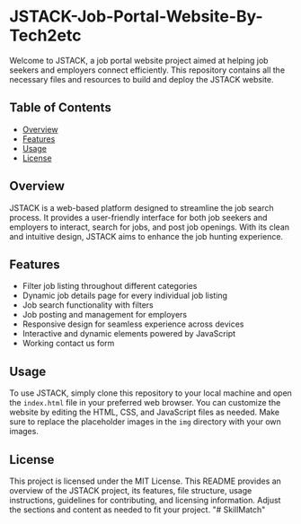 # JSTACK-Job-Portal-Website-By-Tech2etc

Welcome to JSTACK, a job portal website project aimed at helping job seekers and employers connect efficiently. This repository contains all the necessary files and resources to build and deploy the JSTACK website.

## Table of Contents
- [Overview](#overview)
- [Features](#features)
- [Usage](#usage)
- [License](#license)

## Overview
JSTACK is a web-based platform designed to streamline the job search process. It provides a user-friendly interface for both job seekers and employers to interact, search for jobs, and post job openings. With its clean and intuitive design, JSTACK aims to enhance the job hunting experience.

## Features
- Filter job listing throughout different categories
- Dynamic job details page for every individual job listing
- Job search functionality with filters
- Job posting and management for employers
- Responsive design for seamless experience across devices
- Interactive and dynamic elements powered by JavaScript
- Working contact us form

## Usage
To use JSTACK, simply clone this repository to your local machine and open the `index.html` file in your preferred web browser. You can customize the website by editing the HTML, CSS, and JavaScript files as needed. Make sure to replace the placeholder images in the `img` directory with your own images.

## License
This project is licensed under the MIT License.
This README provides an overview of the JSTACK project, its features, file structure, usage instructions, guidelines for contributing, and licensing information. Adjust the sections and content as needed to fit your project.
"# SkillMatch" 
